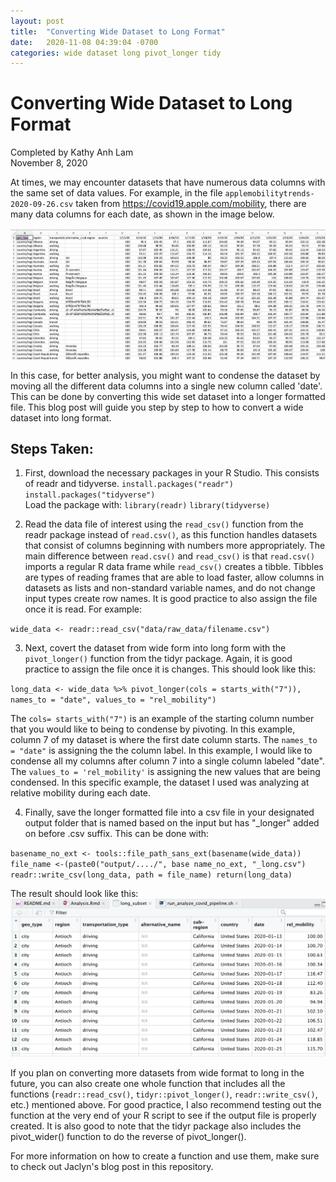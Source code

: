 ```yaml
---
layout: post
title:  "Converting Wide Dataset to Long Format" 
date:   2020-11-08 04:39:04 -0700
categories: wide dataset long pivot_longer tidy
---
```

# Converting Wide Dataset to Long Format

Completed by Kathy Anh Lam              
November 8, 2020                      

At times, we may encounter datasets that have numerous data columns with the same set of data values. For example, in the file `applemobilitytrends-2020-09-26.csv` taken from https://covid19.apple.com/mobility, there are many data columns for each date, as shown in the image below.


![Raw Apple Mobility data](/assets/Apple-mobility-excel-sheet.png)


In this case, for better analysis, you might want to condense the dataset by moving all the different data columns into a single new column called 'date'. This can be done by converting this wide set dataset into a longer formatted file. This blog post will guide you step by step to how to convert a wide dataset into long format.

## Steps Taken:

1. First, download the necessary packages in your R Studio. This consists of readr and tidyverse.
`install.packages("readr")`
`install.packages("tidyverse")`              
Load the package with:
`library(readr)`
`library(tidyverse)`

2. Read the data file of interest using the `read_csv()` function from the readr package instead of `read.csv()`, as this function handles datasets that consist of columns beginning with numbers more appropriately. The main difference between `read.csv()` and `read_csv()` is that `read.csv()` imports a regular R data frame while `read_csv()` creates a tibble. Tibbles are types of reading frames that are able to load faster, allow columns in datasets as lists and non-standard variable names, and do not change input types create row names. It is good practice to also assign the file once it is read. For example:

`wide_data <- readr::read_csv("data/raw_data/filename.csv")`

3. Next, covert the dataset from wide form into long form with the `pivot_longer()` function from the tidyr package. Again, it is good practice to assign the file once it is changes. This should look like this:

`long_data <- wide_data %>%
pivot_longer(cols = starts_with("7")),
names_to = "date",
values_to = "rel_mobility")`

The `cols= starts_with("7")` is an example of the starting column number that you would like to being to condense by pivoting. In this example, column 7 of my dataset is where the first date column starts. The `names_to = "date"` is assigning the the column label. In this example, I would like to condense all my columns after column 7 into a single column labeled "date". The `values_to = 'rel_mobility'` is assigning the new values that are being condensed. In this specific example, the dataset I used was analyzing at relative mobility during each date.

4. Finally, save the longer formatted file into a csv file in your designated output folder that is named based on the input but has "_longer" added on before .csv suffix. This can be done with:

`basename_no_ext <- tools::file_path_sans_ext(basename(wide_data))
file_name <-(paste0("output/..../", base name_no_ext, "_long.csv")
readr::write_csv(long_data, path = file_name)
return(long_data)`

The result should look like this:
![Raw Apple Mobility data](/assets/longer-data.png)

If you plan on converting more datasets from wide format to long in the future, you can also create one whole function that includes all the functions (`readr::read_csv()`, `tidyr::pivot_longer()`, `readr::write_csv()`, etc.) mentioned above. For good practice, I also recommend testing out the function at the very end of your R script to see if the output file is properly created. It is also good to note that the tidyr package also includes the pivot_wider() function to do the reverse of pivot_longer().

For more information on how to create a function and use them, make sure to check out Jaclyn's blog post in this repository.
